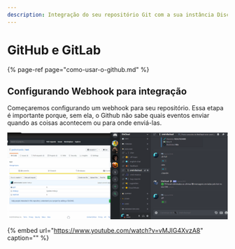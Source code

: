```yaml
---
description: Integração do seu repositório Git com a sua instância Discloud
---
```


# GitHub e GitLab

{% page-ref page="como-usar-o-github.md" %}

## Configurando Webhook para integração

Começaremos configurando um webhook para seu repositório. Essa etapa é importante porque, sem ela, o Github não sabe quais eventos enviar quando as coisas acontecem ou para onde enviá-las.

![Exemplo no Github](../../../.gitbook/assets/exemplo%20%283%29%20%281%29.gif)

{% embed url="https://www.youtube.com/watch?v=vMJIG4XvzA8" caption="" %}

